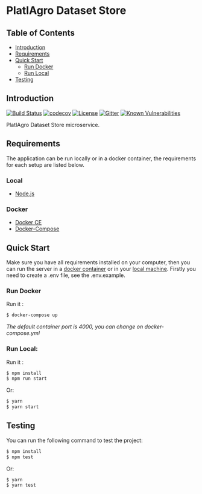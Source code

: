 # PlatIAgro Dataset Store

## Table of Contents

- [Introduction](#introduction)
- [Requirements](#requirements)
- [Quick Start](#quick-start)
  - [Run Docker](#run-docker)
  - [Run Local](#run-local)
- [Testing](#testing)

## Introduction

[![Build Status](https://travis-ci.org/platiagro/dataset-store.svg?branch=master)](https://travis-ci.org/platiagro/dataset-store)
[![codecov](https://codecov.io/gh/platiagro/dataset-store/branch/master/graph/badge.svg)](https://codecov.io/gh/platiagro/dataset-store/branch/master)
[![License](https://img.shields.io/badge/License-Apache%202.0-blue.svg)](https://opensource.org/licenses/Apache-2.0)
[![Gitter](https://badges.gitter.im/platiagro/community.svg)](https://gitter.im/platiagro/community?utm_source=badge&utm_medium=badge&utm_campaign=pr-badge)
[![Known Vulnerabilities](https://snyk.io/test/github/platiagro/dataset-store/master/badge.svg?targetFile=package.json)](https://snyk.io/test/github/platiagro/dataset-store/master/?targetFile=package.json)

PlatIAgro Dataset Store microservice.

## Requirements

The application can be run locally or in a docker container, the requirements for each setup are listed below.

### Local

- [Node.js](https://nodejs.org/)

### Docker

- [Docker CE](https://www.docker.com/get-docker)
- [Docker-Compose](https://docs.docker.com/compose/install/)

## Quick Start

Make sure you have all requirements installed on your computer, then you can run the server in a [docker container](#run-docker) or in your [local machine](#run-local).
Firstly you need to create a .env file, see the .env.example.

### Run Docker

Run it :

```bash
$ docker-compose up
```

_The default container port is 4000, you can change on docker-compose.yml_

### Run Local:

Run it :

```bash
$ npm install
$ npm run start
```

Or:

```bash
$ yarn
$ yarn start
```

## Testing

You can run the following command to test the project:

```bash
$ npm install
$ npm test
```

Or:

```bash
$ yarn
$ yarn test
```
